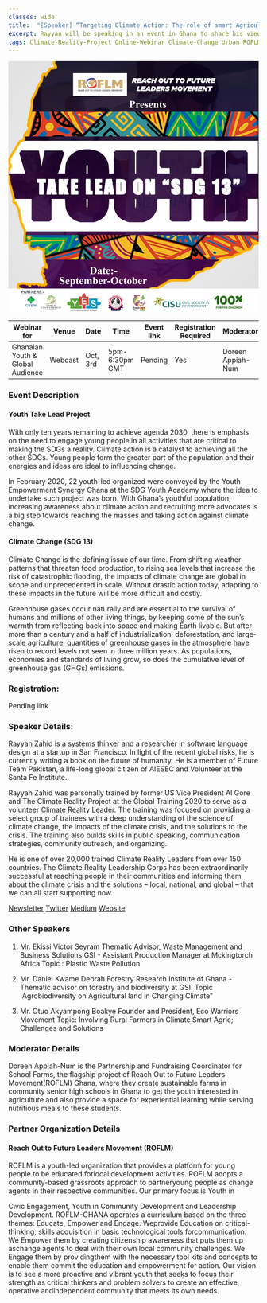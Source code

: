 ```yaml
---
classes: wide
title:  "[Speaker] “Targeting Climate Action: The role of smart Agriculture - Reach Out to Future Leaders Movement Ghana"
excerpt: Rayyan will be speaking in an event in Ghana to share his views on reducing climate change, smart agriculture, and climate action as a catalyst to sustainability.
tags: Climate-Reality-Project Online-Webinar Climate-Change Urban ROFLM
---
```


![Featured image](/assets/images/webinar/climate-reality-project/ROFLM-ytlo.jpg)

| Webinar for               | Venue       | Date      | Time             | Event link  | Registration Required | Moderator     | 
|---------------------------|-------------|-----------|------------------|-------------|-----------------------|---------------| 
| Ghanaian Youth & Global Audience | Webcast | Oct, 3rd | 5pm-6:30pm GMT | Pending     | Yes                   | Doreen Appiah-Num | 


### Event Description

#### Youth Take Lead Project
With only ten years remaining to achieve agenda 2030, there is emphasis on the need to engage young people in all activities that are critical to making the SDGs a reality. Climate action is a catalyst to achieving all the other SDGs.
Young people form the greater part of the population and their energies and ideas are ideal to influencing change.
  
In February 2020, 22 youth-led organized were conveyed by the Youth Empowerment Synergy Ghana at the SDG Youth Academy where the idea to undertake such project was born. With Ghana’s youthful population, increasing awareness about climate action and recruiting
more advocates is a big step towards reaching the masses and taking action against climate change.

#### Climate Change (SDG 13)
Climate Change is the defining issue of our time. From shifting weather patterns that threaten food production, to rising sea levels that increase the risk of catastrophic flooding, the impacts of climate change are global in scope and unprecedented in scale. Without drastic action today, adapting to these impacts in the future will be more difficult and costly.

Greenhouse gases occur naturally and are essential to the survival of humans and millions of other living things, by keeping some of the sun’s warmth from reflecting back into space and making Earth livable. But after more than a century and a half of industrialization, deforestation, and large-scale agriculture, quantities of greenhouse gases in the atmosphere have risen to record levels not seen in three million years. As populations, economies and standards of living grow, so does the cumulative level of greenhouse gas (GHGs) emissions.

### Registration:
Pending link

### Speaker Details:
Rayyan Zahid is a systems thinker and a researcher in software language design at a startup in San Francisco. In light of the recent global risks, he is currently writing a book on the future of humanity. He is a member of Future Team Pakistan, a life-long global citizen of AIESEC and Volunteer at the Santa Fe Institute.

Rayyan Zahid was personally trained by former US Vice President Al Gore and The Climate Reality Project at the Global Training 2020 to serve as a volunteer Climate Reality Leader. The training was focused on providing a select group of trainees with a deep understanding of the science of climate change, the impacts of the climate crisis, and the solutions to the crisis. The training also builds skills in public speaking, communication strategies, community outreach, and organizing.

He is one of over 20,000 trained Climate Reality Leaders from over 150 countries. The Climate Reality Leadership Corps has been extraordinarily successful at reaching people in their communities and informing them about the climate crisis and the solutions – local, national, and global – that we can all start supporting now.

[Newsletter](www.elevatebyrayyan.com)
[Twitter](www.twitter.com/rayyanzahid)
[Medium](www.medium.com/@rayyanzahid)
[Website](www.rayyanzahid.com)

### Other Speakers

1. Mr. Ekissi Victor Seyram
Thematic Advisor, Waste Management and Business Solutions GSI - Assistant Production Manager at Mckingtorch Africa
Topic : Plastic Waste Pollution

 
2. Mr. Daniel Kwame Debrah
Forestry Research Institute of Ghana - Thematic advisor on forestry and biodiversity at GSI.
Topic :Agrobiodiversity on Agricultural land in Changing Climate”

 
3. Mr. Otuo Akyampong Boakye
Founder and President, Eco Warriors Movement
Topic: Involving Rural Farmers in Climate Smart Agric; Challenges and Solutions

### Moderator Details

Doreen Appiah-Num is the Partnership and Fundraising Coordinator for School Farms, the flagship project of Reach Out to Future Leaders Movement(ROFLM) Ghana, where they create sustainable farms in community senior high schools in Ghana to get the youth interested in agriculture and also provide a space for experiential learning while serving nutritious meals to these students.


### Partner Organization Details

#### Reach Out to Future Leaders Movement (ROFLM)
ROFLM is a youth-led organization that provides a platform for young people to be educated forlocal development activities. ROFLM adopts a community-based grassroots approach to partneryoung people as change agents in their respective communities. Our primary focus is Youth in

Civic Engagement, Youth in Community Development and Leadership Development. ROFLM-GHANA operates a curriculum based on the three themes: Educate, Empower and Engage. Weprovide Education on critical-thinking, skills acquisition in basic technological tools forcommunication. We Empower them by creating citizenship awareness that puts them up aschange agents to deal with their own local community challenges. We Engage them by providingthem with the necessary tool kits and concepts to enable them commit the education and empowerment for action. Our vision is to see a more proactive and vibrant youth that seeks to focus their strength as critical thinkers and problem solvers to create an effective, operative andindependent community that meets its own needs.



